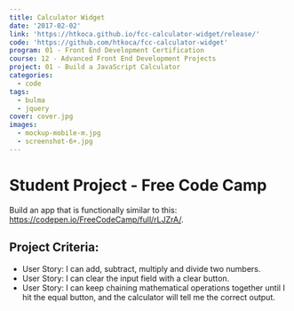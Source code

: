 ```yaml
---
title: Calculator Widget
date: '2017-02-02'
link: 'https://htkoca.github.io/fcc-calculator-widget/release/'
code: 'https://github.com/htkoca/fcc-calculator-widget'
program: 01 - Front End Development Certification
course: 12 - Advanced Front End Development Projects
project: 01 - Build a JavaScript Calculator
categories:
  - code
tags:
  - bulma
  - jquery
cover: cover.jpg
images:
  - mockup-mobile-m.jpg
  - screenshot-6+.jpg
---
```

# Student Project - Free Code Camp
Build an app that is functionally similar to this: https://codepen.io/FreeCodeCamp/full/rLJZrA/.

## Project Criteria:
* User Story: I can add, subtract, multiply and divide two numbers.
* User Story: I can clear the input field with a clear button.
* User Story: I can keep chaining mathematical operations together until I hit the equal button, and the calculator will tell me the correct output.
